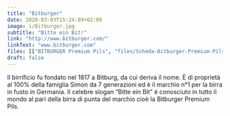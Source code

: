 ```yaml
---
title: "Bitburger"
date: 2020-03-03T15:24:09+02:00
image: i/Bitburger.jpg
subtitle: "Bitte ein Bit!"
link: "http://www.bitburger.com/"
linkText: "www.bitburger.com" 
files: [["BITBURGER Premium Pils", "files/Scheda-Bitburger-Premium-Pils.pdf"], ["Bitburger Kellerbier", "files/Scheda-Craftwerk-Mad-Callista.pdf"]]
draft: false
---
```


Il birrificio fu fondato nel 1817 a Bitburg, da cui deriva il nome. È di proprietà al 100% della famiglia Simon da 7 generazioni ed è il marchio n°1 per la birra in fusto in Germania. Il celebre slogan “Bitte ein Bit” è conosciuto in tutto il mondo al pari della birra di punta del marchio cioè la Bitburger Premium Pils.
